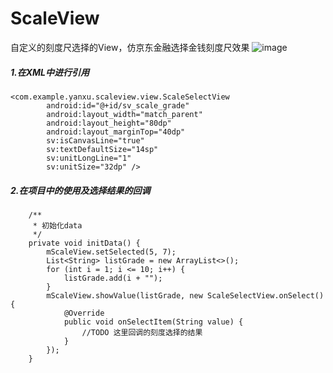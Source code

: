 # ScaleView
自定义的刻度尺选择的View，仿京东金融选择金钱刻度尺效果
![image](https://img-blog.csdnimg.cn/2019110116290463.gif)
##### 1.在XML中进行引用
```
<com.example.yanxu.scaleview.view.ScaleSelectView
        android:id="@+id/sv_scale_grade"
        android:layout_width="match_parent"
        android:layout_height="80dp"
        android:layout_marginTop="40dp"
        sv:isCanvasLine="true"
        sv:textDefaultSize="14sp"
        sv:unitLongLine="1"
        sv:unitSize="32dp" />
```
##### 2.在项目中的使用及选择结果的回调
```
    /**
     * 初始化data
     */
    private void initData() {
        mScaleView.setSelected(5, 7);
        List<String> listGrade = new ArrayList<>();
        for (int i = 1; i <= 10; i++) {
            listGrade.add(i + "");
        }
        mScaleView.showValue(listGrade, new ScaleSelectView.onSelect() {
            @Override
            public void onSelectItem(String value) {
                //TODO 这里回调的刻度选择的结果
            }
        });
    }
```
